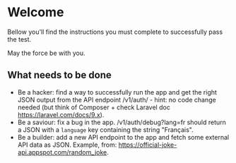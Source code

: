 # Welcome

Bellow you'll find the instructions you must complete to successfully pass the test.

May the force be with you.

## What needs to be done

- Be a hacker: find a way to successfully run the app and get the right JSON output from the API endpoint /v1/auth/ - hint: no code change needed (but think of Composer + check Laravel doc https://laravel.com/docs/9.x).
- Be a saviour: fix a bug in the app. /v1/auth/debug?lang=fr should return a JSON with a `language` key containing the string "Français".
- Be a builder: add a new API endpoint to the app and fetch some external API data as JSON. Example, from: https://official-joke-api.appspot.com/random_joke.
